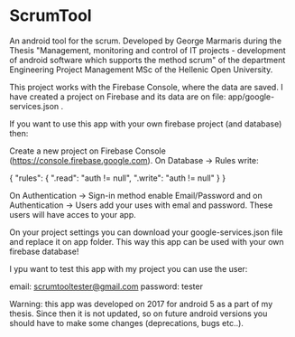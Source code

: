 # ScrumTool
An android tool for the scrum. Developed by George Marmaris during the Thesis "Management, monitoring and control of IT projects - development of android software which supports the method scrum" of the department Engineering Project Management MSc of the Hellenic Open University.

This project works with the Firebase Console, where the data are saved. I have created a project on Firebase and its data are on file: app/google-services.json . 

If you want to use this app with your own firebase project (and database) then:

Create a new project on Firebase Console (https://console.firebase.google.com).
On Database -> Rules write:

{
  "rules": {
    ".read": "auth != null",
    ".write": "auth != null"
  }
}

On Authentication -> Sign-in method enable Email/Password and on Authentication -> Users add your uses with emal and password. These users will have acces to your app.

On your project settings you can download your google-services.json file and replace it on app folder. 
This way this app can be used with your own firebase database!

I ypu want to test this app with my project you can use the user:

email: scrumtooltester@gmail.com
password: tester

Warning: this app was developed on 2017 for android 5 as a part of my thesis. Since then it is not updated, so on future android versions you should have to make some changes (deprecations, bugs etc..).

